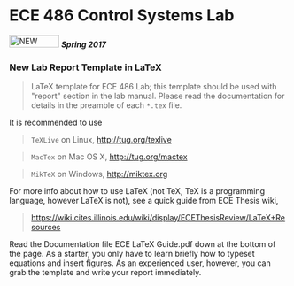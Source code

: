 # ECE 486 Control Systems Lab

<img src="https://github.com/yunlhan/ece486lab_latex/blob/master/newIcon.png" alt="NEW LATEX ICON" width="90" height="22"> **_Spring_ _2017_**

### New Lab Report Template in LaTeX 

> LaTeX template for ECE 486 Lab; this template should be used with "report" section in the lab manual. Please read the documentation for details in the preamble of each `*.tex` file. 

It is recommended to use 

> `TeXLive` on Linux, http://tug.org/texlive

> `MacTex` on Mac OS X, http://tug.org/mactex

> `MikTeX` on Windows, http://miktex.org

For more info about how to use LaTeX (not TeX, TeX is a programming language, however LaTeX is not), see a quick guide from ECE Thesis wiki,

> https://wiki.cites.illinois.edu/wiki/display/ECEThesisReview/LaTeX+Resources

Read the Documentation file ECE LaTeX Guide.pdf down at the bottom of the page. As a starter, you only have to learn briefly how to typeset equations and insert figures. As an experienced user, however, you can grab the template and write your report immediately.

